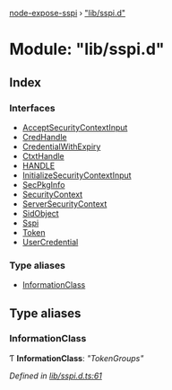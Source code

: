 [node-expose-sspi](../README.md) › ["lib/sspi.d"](_lib_sspi_d_.md)

# Module: "lib/sspi.d"

## Index

### Interfaces

* [AcceptSecurityContextInput](../interfaces/_lib_sspi_d_.acceptsecuritycontextinput.md)
* [CredHandle](../interfaces/_lib_sspi_d_.credhandle.md)
* [CredentialWithExpiry](../interfaces/_lib_sspi_d_.credentialwithexpiry.md)
* [CtxtHandle](../interfaces/_lib_sspi_d_.ctxthandle.md)
* [HANDLE](../interfaces/_lib_sspi_d_.handle.md)
* [InitializeSecurityContextInput](../interfaces/_lib_sspi_d_.initializesecuritycontextinput.md)
* [SecPkgInfo](../interfaces/_lib_sspi_d_.secpkginfo.md)
* [SecurityContext](../interfaces/_lib_sspi_d_.securitycontext.md)
* [ServerSecurityContext](../interfaces/_lib_sspi_d_.serversecuritycontext.md)
* [SidObject](../interfaces/_lib_sspi_d_.sidobject.md)
* [Sspi](../interfaces/_lib_sspi_d_.sspi.md)
* [Token](../interfaces/_lib_sspi_d_.token.md)
* [UserCredential](../interfaces/_lib_sspi_d_.usercredential.md)

### Type aliases

* [InformationClass](_lib_sspi_d_.md#informationclass)

## Type aliases

###  InformationClass

Ƭ **InformationClass**: *"TokenGroups"*

*Defined in [lib/sspi.d.ts:61](https://github.com/jlguenego/node-expose-sspi/blob/52464ac/lib/sspi.d.ts#L61)*
